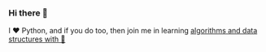 ### Hi there 👋

I ❤️ Python, and if you do too, then join me in learning [algorithms and data structures with 🐍](https://github.com/vzhydkov/py-learning) 
